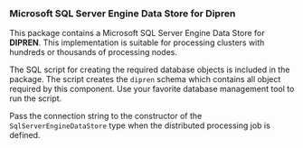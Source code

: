 ### Microsoft SQL Server Engine Data Store for Dipren

This package contains a Microsoft SQL Server Engine Data Store for **DIPREN**. This implementation is suitable for processing clusters with hundreds or thousands of processing nodes.

The SQL script for creating the required database objects is included in the package. The script creates the `dipren` schema which contains all object required by this component. Use your favorite database management tool to run the script.

Pass the connection string to the constructor of the `SqlServerEngineDataStore` type when the distributed processing job is defined.
